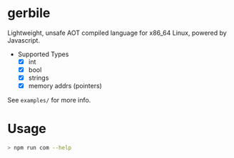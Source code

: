 # gerbile

Lightweight, unsafe AOT compiled language for x86_64 Linux, powered by Javascript.

- Supported Types
  - [x] int
  - [x] bool
  - [x] strings
  - [x] memory addrs (pointers)

See `examples/` for more info.

# Usage
```bash
> npm run com --help
```